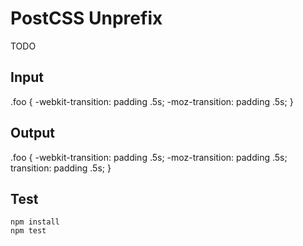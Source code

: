 # PostCSS Unprefix

TODO

## Input

.foo {
  -webkit-transition: padding .5s;
  -moz-transition: padding .5s;
}

## Output

.foo {
  -webkit-transition: padding .5s;
  -moz-transition: padding .5s;
  transition: padding .5s;
}


## Test

```console
npm install
npm test
```
